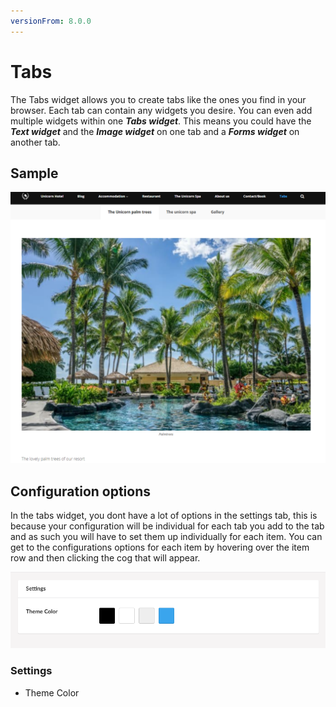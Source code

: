 ```yaml
---
versionFrom: 8.0.0
---
```


# Tabs

The Tabs widget allows you to create tabs like the ones you find in your browser. Each tab can contain any widgets you desire.
You can even add multiple widgets within one ***Tabs widget***. This means you could have the ***Text widget*** and the ***Image widget*** on one tab and a ***Forms widget*** on another tab.

## Sample

![First frontend examble with 2 tabs - an image in the first tab](images/Tabs-front.png)


## Configuration options

In the tabs widget, you dont have a lot of options in the settings tab, this is because your configuration will be individual for each tab you add to the tab and as such you will have to set them up individually for each item.
You can get to the configurations options for each item by hovering over the item row and then clicking the cog that will appear.

![Tab Backoffice](images/Tabs-settings.png)

### Settings

- Theme Color